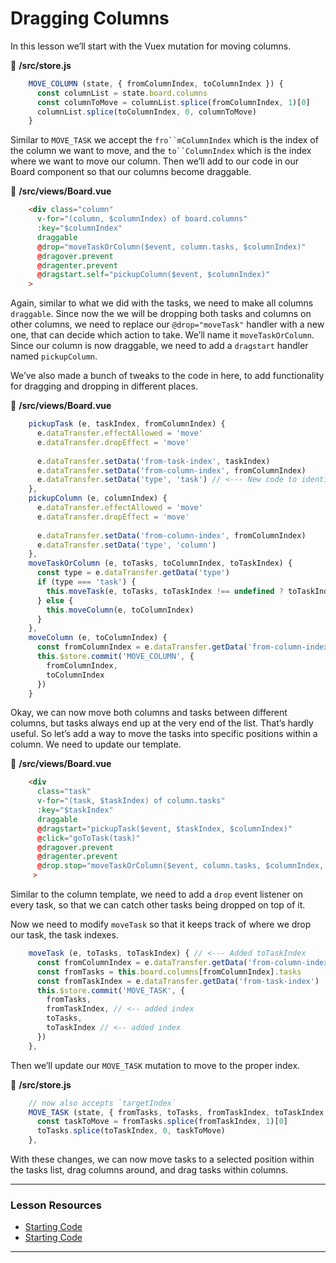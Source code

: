 # Dragging Columns

In this lesson we’ll start with the Vuex mutation for moving columns.

📃 **/src/store.js**

```javascript
    MOVE_COLUMN (state, { fromColumnIndex, toColumnIndex }) {
      const columnList = state.board.columns
      const columnToMove = columnList.splice(fromColumnIndex, 1)[0]
      columnList.splice(toColumnIndex, 0, columnToMove)
    }
```

Similar to `MOVE_TASK` we accept the `fro``mColumnIndex` which is the index of the column we want to move, and the `to``ColumnIndex` which is the index where we want to move our column.  Then we’ll add to our code in our Board component so that our columns become draggable.

📃 **/src/views/Board.vue**

```html
    <div class="column"
      v-for="(column, $columnIndex) of board.columns"
      :key="$columnIndex"
      draggable
      @drop="moveTaskOrColumn($event, column.tasks, $columnIndex)"
      @dragover.prevent
      @dragenter.prevent
      @dragstart.self="pickupColumn($event, $columnIndex)"
    >
```

Again, similar to what we did with the tasks, we need to make all columns `draggable`. Since now the we will be dropping both tasks and columns on other columns, we need to replace our `@drop="moveTask"` handler with a new one, that can decide which action to take. We’ll name it `moveTaskOrColumn`. Since our column is now draggable, we need to add a `dragstart` handler named `pickupColumn`.

We’ve also made a bunch of tweaks to the code in here, to add functionality for dragging and dropping in different places.

📃 **/src/views/Board.vue**

```javascript
    pickupTask (e, taskIndex, fromColumnIndex) {
      e.dataTransfer.effectAllowed = 'move'
      e.dataTransfer.dropEffect = 'move'
    
      e.dataTransfer.setData('from-task-index', taskIndex)
      e.dataTransfer.setData('from-column-index', fromColumnIndex)
      e.dataTransfer.setData('type', 'task') // <--- New code to identify task
    },
    pickupColumn (e, columnIndex) {
      e.dataTransfer.effectAllowed = 'move'
      e.dataTransfer.dropEffect = 'move'
    
      e.dataTransfer.setData('from-column-index', fromColumnIndex)
      e.dataTransfer.setData('type', 'column')
    },
    moveTaskOrColumn (e, toTasks, toColumnIndex, toTaskIndex) {
      const type = e.dataTransfer.getData('type')
      if (type === 'task') {
        this.moveTask(e, toTasks, toTaskIndex !== undefined ? toTaskIndex : toTasks.length)
      } else {
        this.moveColumn(e, toColumnIndex)
      }
    },
    moveColumn (e, toColumnIndex) {
      const fromColumnIndex = e.dataTransfer.getData('from-column-index')
      this.$store.commit('MOVE_COLUMN', {
        fromColumnIndex,
        toColumnIndex
      })
    } 
```

Okay, we can now move both columns and tasks between different  columns, but tasks always end up at the very end of the list. That’s  hardly useful. So let’s add a way to move the tasks into specific  positions within a column. We need to update our template.

📃 **/src/views/Board.vue**

```html
    <div
      class="task"
      v-for="(task, $taskIndex) of column.tasks"
      :key="$taskIndex"
      draggable
      @dragstart="pickupTask($event, $taskIndex, $columnIndex)"
      @click="goToTask(task)"
      @dragover.prevent
      @dragenter.prevent
      @drop.stop="moveTaskOrColumn($event, column.tasks, $columnIndex, $taskIndex)"
     >
```

Similar to the column template, we need to add a `drop` event listener on every task, so that we can catch other tasks being dropped on top of it.

Now we need to modify `moveTask` so that it keeps track of where we drop our task, the task indexes.

```javascript
    moveTask (e, toTasks, toTaskIndex) { // <--- Added toTaskIndex
      const fromColumnIndex = e.dataTransfer.getData('from-column-index')
      const fromTasks = this.board.columns[fromColumnIndex].tasks
      const fromTaskIndex = e.dataTransfer.getData('from-task-index')
      this.$store.commit('MOVE_TASK', {
        fromTasks,
        fromTaskIndex, // <-- added index
        toTasks,
        toTaskIndex // <-- added index
      })
    },
```

Then we’ll update our `MOVE_TASK` mutation to move to the proper index.

📃 **/src/store.js**

```javascript
    // now also accepts `targetIndex` 
    MOVE_TASK (state, { fromTasks, toTasks, fromTaskIndex, toTaskIndex }) {
      const taskToMove = fromTasks.splice(fromTaskIndex, 1)[0]
      toTasks.splice(toTaskIndex, 0, taskToMove)
    },
```

With these changes, we can now move tasks to a selected position  within the tasks list, drag columns around, and drag tasks within  columns.

---

### Lesson Resources

- [Starting Code](https://github.com/Code-Pop/watch-us-build-trello/releases/tag/lesson-5-complete)
- [Starting Code](https://github.com/Code-Pop/watch-us-build-trello/releases/tag/lesson-6-complete)

---


